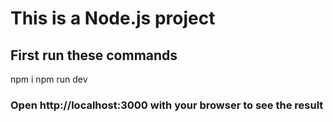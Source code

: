 # This is a Node.js project

## First run these commands
npm i
npm run dev

### Open http://localhost:3000 with your browser to see the result